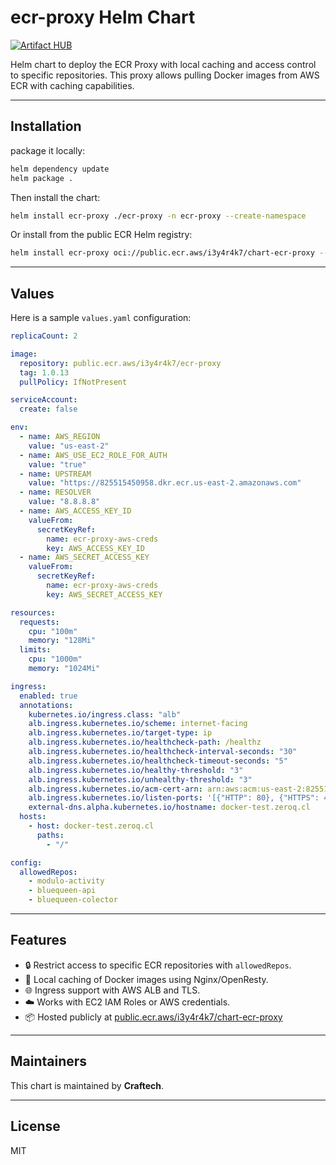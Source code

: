 # ecr-proxy Helm Chart

[![Artifact HUB](https://img.shields.io/endpoint?url=https://artifacthub.io/badge/repository/evryfs-oss)](https://artifacthub.io/packages/search?repo=evryfs-oss)

Helm chart to deploy the ECR Proxy with local caching and access control to specific repositories. This proxy allows pulling Docker images from AWS ECR with caching capabilities.

---

## Installation

package it locally:

```sh
helm dependency update
helm package .
```

Then install the chart:

```sh
helm install ecr-proxy ./ecr-proxy -n ecr-proxy --create-namespace
```

Or install from the public ECR Helm registry:

```sh
helm install ecr-proxy oci://public.ecr.aws/i3y4r4k7/chart-ecr-proxy --version 1.0.13
```

---

## Values

Here is a sample `values.yaml` configuration:

```yaml
replicaCount: 2

image:
  repository: public.ecr.aws/i3y4r4k7/ecr-proxy
  tag: 1.0.13
  pullPolicy: IfNotPresent

serviceAccount:
  create: false  

env:
  - name: AWS_REGION
    value: "us-east-2"
  - name: AWS_USE_EC2_ROLE_FOR_AUTH
    value: "true"
  - name: UPSTREAM
    value: "https://825515450958.dkr.ecr.us-east-2.amazonaws.com"
  - name: RESOLVER
    value: "8.8.8.8"
  - name: AWS_ACCESS_KEY_ID
    valueFrom:
      secretKeyRef:
        name: ecr-proxy-aws-creds
        key: AWS_ACCESS_KEY_ID
  - name: AWS_SECRET_ACCESS_KEY
    valueFrom:
      secretKeyRef:
        name: ecr-proxy-aws-creds
        key: AWS_SECRET_ACCESS_KEY

resources:
  requests:
    cpu: "100m"
    memory: "128Mi"
  limits:
    cpu: "1000m"
    memory: "1024Mi"

ingress:
  enabled: true
  annotations:
    kubernetes.io/ingress.class: "alb"
    alb.ingress.kubernetes.io/scheme: internet-facing
    alb.ingress.kubernetes.io/target-type: ip
    alb.ingress.kubernetes.io/healthcheck-path: /healthz
    alb.ingress.kubernetes.io/healthcheck-interval-seconds: "30"  
    alb.ingress.kubernetes.io/healthcheck-timeout-seconds: "5"  
    alb.ingress.kubernetes.io/healthy-threshold: "3"  
    alb.ingress.kubernetes.io/unhealthy-threshold: "3"
    alb.ingress.kubernetes.io/acm-cert-arn: arn:aws:acm:us-east-2:825515450958:certificate/4bbc79a9-e2d7-4a4a-a746-63ced34fc8e9
    alb.ingress.kubernetes.io/listen-ports: '[{"HTTP": 80}, {"HTTPS": 443}]'  
    external-dns.alpha.kubernetes.io/hostname: docker-test.zeroq.cl
  hosts:
    - host: docker-test.zeroq.cl
      paths:
        - "/"

config:
  allowedRepos:
    - modulo-activity
    - bluequeen-api
    - bluequeen-colector
```

---

## Features

- 🔒 Restrict access to specific ECR repositories with `allowedRepos`.
- 💾 Local caching of Docker images using Nginx/OpenResty.
- 🌐 Ingress support with AWS ALB and TLS.
- ☁️ Works with EC2 IAM Roles or AWS credentials.
- 📦 Hosted publicly at [public.ecr.aws/i3y4r4k7/chart-ecr-proxy](https://public.ecr.aws/i3y4r4k7/chart-ecr-proxy)

---

## Maintainers

This chart is maintained by **Craftech**.

---

## License

MIT

